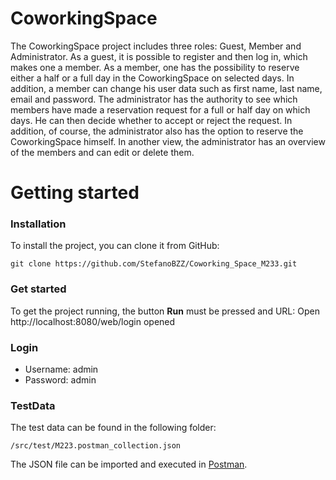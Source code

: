 # CoworkingSpace
The CoworkingSpace project includes three roles: Guest, Member and Administrator. As a guest, it is possible to register and then log in, which makes one a member. As a member, one has the possibility to reserve either a half or a full day in the CoworkingSpace on selected days. In addition, a member can change his user data such as first name, last name, email and password. The administrator has the authority to see which members have made a reservation request for a full or half day on which days. He can then decide whether to accept or reject the request. In addition, of course, the administrator also has the option to reserve the CoworkingSpace himself. In another view, the administrator has an overview of the members and can edit or delete them.
# Getting started
### Installation
To install the project, you can clone it from GitHub: 
```
git clone https://github.com/StefanoBZZ/Coworking_Space_M233.git
```
### Get started 
To get the project running, the button **Run** must be pressed and URL: Open http://localhost:8080/web/login opened

### Login
- Username: admin
- Password: admin

### TestData
The test data can be found in the following folder:
```
/src/test/M223.postman_collection.json
```
The JSON file can be imported and executed in [Postman](https://www.postman.com/).
